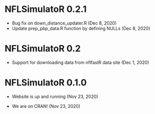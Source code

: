 # NFLSimulatoR 0.2.1

* Bug fix on down_distance_updater.R (Dec 8, 2020)
* Update prep_pbp_data.R function by defining NULLs (Dec 8, 2020)

# NFLSimulatoR 0.2

* Support for downloading data from nflfastR data site (Dec 1, 2020)

# NFLSimulatoR 0.1.0

* Website is up and running (Nov 23, 2020)

* We are on CRAN! (Nov 23, 2020)

